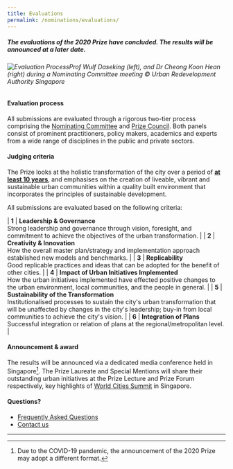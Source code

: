 ```yaml
---
title: Evaluations
permalink: /nominations/evaluations/
---
```


##### The evaluations of the 2020 Prize have concluded. The results will be announced at a later date. 

###### ![Evaluation Process](/images/evaluation-process.jpg/)*Prof Wulf Daseking (left), and Dr Cheong Koon Hean (right) during a Nominating Committee meeting © Urban Redevelopment Authority Singapore*

#### **Evaluation process**

All submissions are evaluated through a rigorous two-tier process comprising the [Nominating Committee](/about/nominating-committee/) and [Prize Council](/about/prize-council/). Both panels consist of prominent practitioners, policy makers, academics and experts from a wide range of disciplines in the public and private sectors.

#### **Judging criteria**

The Prize looks at the holistic transformation of the city over a period of <b><u>at least 10 years</u></b>, and emphasises on the creation of liveable, vibrant and sustainable urban communities within a quality built environment that incorporates the principles of sustainable development.

All submissions are evaluated based on the following criteria:

| **1** | **Leadership & Governance** <br> Strong leadership and governance through vision, foresight, and commitment to achieve the objectives of the urban transformation. |
| **2** | **Creativity & Innovation** <br> How the overall master plan/strategy and implementation approach established new models and benchmarks. |
| **3** | **Replicability** <br> Good replicable practices and ideas that can be adopted for the benefit of other cities. |
| **4** | **Impact of Urban Initiatives Implemented** <br> How the urban initiatives implemented have effected positive changes to the urban environment, local communities, and the people in general. |
| **5** | **Sustainability of the Transformation** <br> Institutionalised processes to sustain the city's urban transformation that will be unaffected by changes in the city's leadership; buy-in from local communities to achieve the city's vision. |
| **6** | **Integration of Plans** <br> Successful integration or relation of plans at the regional/metropolitan level. |

#### **Announcement & award**

The results will be announced via a dedicated media conference held in Singapore[^1]. The Prize Laureate and Special Mentions will share their outstanding urban initiatives at the Prize Lecture and Prize Forum respectively, key highlights of [World Cities Summit](https://www.worldcitiessummit.com.sg) in Singapore.

#### **Questions?**

- [Frequently Asked Questions](/faq/)
- [Contact us](/contact-us/)

---

[^1]: Due to the COVID-19 pandemic, the announcement of the 2020 Prize may adopt a different format. 
